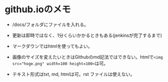 # github.ioのメモ 

* /docs/フォルダにファイルを入れる。

* 更新は即時ではなく、1分くらいかかるときもある(jenkinsが完了するまで)

* マークダウンではhtmlを使ってもよい。

* 画像のサイズを変えたいときはGithubのmd記法ではできない。htmlで`<img src="hoge.png" width=100 height=100>`は可。

* テキスト形式はtxt, md, htmlは可。rst ファイルは使えない。
